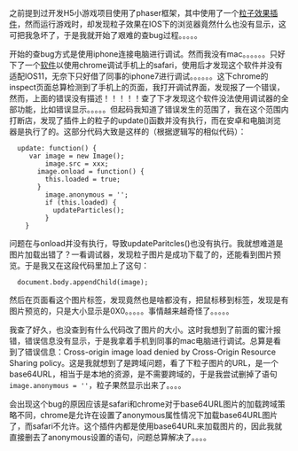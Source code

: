 之前提到过开发H5小游戏项目使用了phaser框架，其中使用了一个[粒子效果插件](https://github.com/Ezelia/EPSy)，然而运行游戏时，却发现粒子效果在IOS下的浏览器竟然什么也没有显示，这可把我急坏了，于是我就开始了艰难的查bug过程。。。。。

开始的查bug方式是使用iphone连接电脑进行调试。然而我没有mac。。。。。。只好下了一个[软件](https://github.com/RemoteDebug/remotedebug-ios-webkit-adapter)以使用chrome调试手机上的safari，使用后才发现这个软件并没有适配IOS11，无奈下只好借了同事的iphone7进行调试。。。。。。这下chrome的inspect页面总算检测到了手机上的页面，我打开调试界面，发现报了一个错误，然而，上面的错误没有描述！！！！！查了下才发现这个软件没法使用调试器的全部功能，比如错误显示。。。。。但起码我知道了错误发生的范围了，我在这个范围内打断店，发现了插件上的粒子的update()函数并没有执行，而在安卓和电脑浏览器是执行了的。这部分代码大致是这样的（根据逻辑写的相似代码）：
```
  update: function() {
     var image = new Image();
		 image.src = xxx;
	   image.onload = function() {
	     this.loaded = true;
	   }
		 image.anonymous = '';
		 if (this.loaded) {
		   updateParticles();
		 }
	}
```
问题在与onload并没有执行，导致updateParitcles()也没有执行。我就想难道是图片加载出错了？一看调试器，发现粒子图片是成功下载了的，还能看到图片预览。于是我又在这段代码里加上了这句：
```
  document.body.appendChild(image);
```
然后在页面看这个图片标签，发现竟然也是啥都没有，把鼠标移到标签，发现是有图片预览的，只是大小显示是0X0。。。。。事情越来越奇怪了。。。。。

我查了好久，也没查到有什么代码改了图片的大小。这时我想到了前面的蜜汁报错，错误信息没有显示，于是我拿着手机到同事的mac电脑进行调试。总算是看到了错误信息：Cross-origin image load denied by Cross-Origin Resource Sharing policy。这是我就想到了是跨域问题，看了下粒子图片的URL，是一个base64URL，相当于是本地的资源，是不需要跨域的，于是我尝试删掉了语句`image.anonymous = ''`，粒子果然显示出来了。。。。

会出现这个bug的原因应该是safari和chrome对于base64URL图片的加载跨域策略不同，chrome是允许在设置了anonymous属性情况下加载base64URL图片了，而safari不允许。这个插件内都是使用base64URL来加载图片的，因此我就直接删去了anonymous设置的语句，问题总算解决了。。。。
